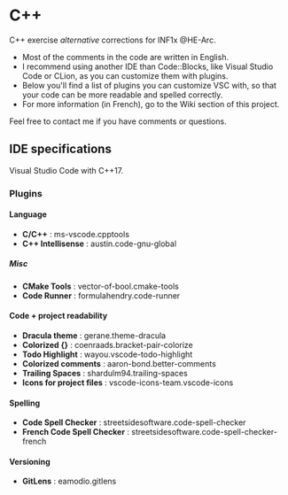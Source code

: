 # C++
C++ exercise _alternative_ corrections for INF1x @HE-Arc.

- Most of the comments in the code are written in English.
- I recommend using another IDE than Code::Blocks, like Visual Studio Code or CLion, as you can customize them with plugins.
- Below you'll find a list of plugins you can customize VSC with, so that your code can be more readable and spelled correctly.
- For more information (in French), go to the Wiki section of this project.

Feel free to contact me if you have comments or questions.

## IDE specifications
Visual Studio Code with C++17.

### Plugins
#### Language
- __C/C++__ : ms-vscode.cpptools
- __C++ Intellisense__ : austin.code-gnu-global        

##### Misc
- __CMake Tools__ : vector-of-bool.cmake-tools
- __Code Runner__ : formulahendry.code-runner

#### Code + project readability
- __Dracula theme__ : gerane.theme-dracula
- __Colorized {}__ : coenraads.bracket-pair-colorize
- __Todo Highlight__ : wayou.vscode-todo-highlight
- __Colorized comments__ : aaron-bond.better-comments
- __Trailing Spaces__ : shardulm94.trailing-spaces
- __Icons for project files__ : vscode-icons-team.vscode-icons

#### Spelling
- __Code Spell Checker__ : streetsidesoftware.code-spell-checker
- __French Code Spell Checker__ : streetsidesoftware.code-spell-checker-french

#### Versioning
- __GitLens__ : eamodio.gitlens
